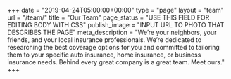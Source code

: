 +++
date = "2019-04-24T05:00:00+00:00"
type = "page"
layout = "team"
url = "/team/"
title = "Our Team"
page_status = "USE THIS FIELD FOR EDITING BODY WITH CSS"
publish_image = "INPUT URL TO PHOTO THAT DESCRIBES THE PAGE"
meta_description = "We’re your neighbors, your friends, and your local insurance professionals. We’re dedicated to researching the best coverage options for you and committed to tailoring them to your specific auto insurance, home insurance, or business insurance needs. Behind every great company is a great team. Meet ours."
+++